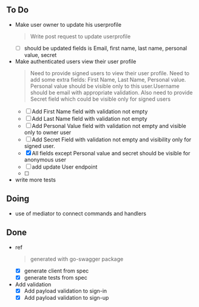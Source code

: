 ## To Do

- Make user owner to update his userprofile
    > Write post request to update userprofile
    * [ ] should be updated fields is Email, first name, last name, personal value, secret
- Make authenticated users view their user profile
    > Need to provide signed users to view their user profile. Need to add some extra fields: First Name, Last Name,   Personal    value. Personal value should be visible only to this user.Username should be email with appropriate validation. Also need to provide Secret field which could be visible only for signed users
    * [ ] Add First Name field with validation not empty
    * [ ] Add Last Name field with validation not empty
    * [ ] Add Personal Value field with validation not empty and visible only to owner user
    * [ ] Add Secret Field with validation not empty and visibility only for signed user.
    * [x] All fields except Personal value and secret should be visible for anonymous user
    * [ ] add update User endpoint
    * [ ] 
- write more tests

## Doing

- use of mediator to connect commands and handlers

## Done

- ref
    > generated with go-swagger package
    * [x] generate client from spec
    * [x] generate tests from spec
- Add validation
    * [x] Add payload validation to sign-in
    * [x] Add payload validation to sign-up
